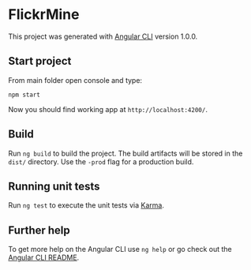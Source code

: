 # FlickrMine

This project was generated with [Angular CLI](https://github.com/angular/angular-cli) version 1.0.0.

## Start project


From main folder open console and type:

    npm start

Now you should find working app at `http://localhost:4200/`. 

## Build

Run `ng build` to build the project. The build artifacts will be stored in the `dist/` directory. Use the `-prod` flag for a production build.

## Running unit tests

Run `ng test` to execute the unit tests via [Karma](https://karma-runner.github.io).

## Further help

To get more help on the Angular CLI use `ng help` or go check out the [Angular CLI README](https://github.com/angular/angular-cli/blob/master/README.md).
